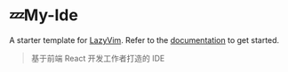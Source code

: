 # 💤My-Ide

A starter template for [LazyVim](https://github.com/LazyVim/LazyVim).
Refer to the [documentation](https://lazyvim.github.io/installation) to get started.

> 基于前端 React 开发工作者打造的 IDE
